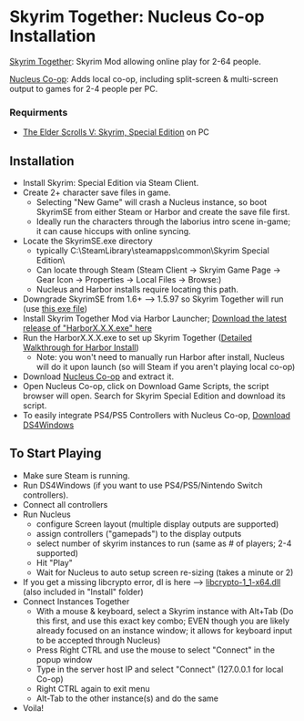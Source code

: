 # Skyrim Together: Nucleus Co-op Installation

[Skyrim Together](https://skyrim-together.com/): Skyrim Mod allowing online play for 2-64 people.

[Nucleus Co-op](https://nucleus-coop.github.io/): Adds local co-op, including split-screen & multi-screen output to games for 2-4 people per PC.


### Requirments
- [The Elder Scrolls V: Skyrim, Special Edition](https://store.steampowered.com/app/489830/The_Elder_Scrolls_V_Skyrim_Special_Edition/) on PC

## Installation
- Install Skyrim: Special Edition via Steam Client.
- Create 2+ character save files in game.
    - Selecting "New Game" will crash a Nucleus instance, so boot SkyrimSE from either Steam or Harbor and create the save file first.
    - Ideally run the characters through the laborius intro scene in-game; it can cause hiccups with online syncing.
- Locate the SkyrimSE.exe directory 
    - typically C:\SteamLibrary\steamapps\common\Skyrim Special Edition\ 
    - Can locate through Steam (Steam Client -> Skryim Game Page -> Gear Icon -> Properties -> Local Files -> Browse:)
    - Nucleus and Harbor installs require locating this path.
- Downgrade SkyrimSE from 1.6+ --> 1.5.97 so Skyrim Together will run (use [this exe file](https://www.nexusmods.com/skyrimspecialedition/mods/57618?tab=files))
- Install Skyrim Together Mod via Harbor Launcher; [Download the latest release of "HarborX.X.X.exe" here](https://github.com/SkyrimTogether/issues-launcher/releases) 
- Run the HarborX.X.X.exe to set up Skyrim Together ([Detailed Walkthrough for Harbor Install](https://docs.google.com/document/d/1zQKsZSSwDIe9zOuYRux0_BKXr6ojzXpYFsiYSk-ygxg/edit#)) 
    - Note: you won't need to manually run Harbor after install, Nucleus will do it upon launch (so will Steam if you aren't playing local co-op)
- Download [Nucleus Co-op](https://github.com/ZeroFox5866/nucleuscoop/releases) and extract it.
- Open Nucleus Co-op, click on Download Game Scripts, the script browser will open. Search for Skyrim Special Edition and download its script.
- To easily integrate PS4/PS5 Controllers with Nucleus Co-op, [Download DS4Windows](https://ds4-windows.com/download/ryochan7-ds4windows)

## To Start Playing
- Make sure Steam is running.
- Run DS4Windows (if you want to use PS4/PS5/Nintendo Switch controllers).
- Connect all controllers
- Run Nucleus 
    - configure Screen layout (multiple display outputs are supported)
    - assign controllers ("gamepads") to the display outputs 
    - select number of skyrim instances to run (same as # of players; 2-4 supported)
    - Hit "Play"
    - Wait for Nucleus to auto setup screen re-sizing (takes a minute or 2)
- If you get a missing libcrypto error, dl is here --> [libcrypto-1_1-x64.dll](https://cdn.discordapp.com/attachments/247838017002143746/775133629163634708/libcrypto-1_1-x64.dll) (also included in "Install" folder)
- Connect Instances Together
    - With a mouse & keyboard, select a Skyrim instance with Alt+Tab (Do this first, and use this exact key combo; EVEN though you are likely already focused on an instance window; it allows for keyboard input to be accepted through Nucleus)
    - Press Right CTRL and use the mouse to select "Connect" in the popup window
    - Type in the server host IP and select "Connect" (127.0.0.1 for local Co-op)
    - Right CTRL again to exit menu
    - Alt-Tab to the other instance(s) and do the same
- Voila!
    
